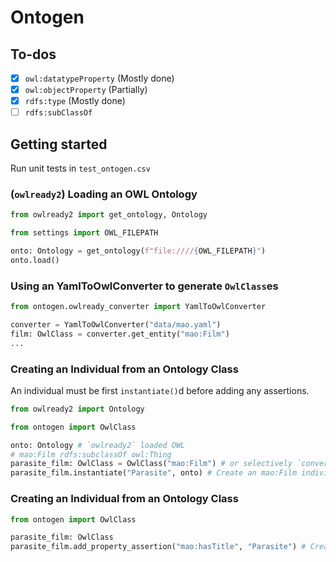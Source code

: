 # Ontogen

## To-dos
- [x] `owl:datatypeProperty` (Mostly done)
- [x] `owl:objectProperty` (Partially)
- [x] `rdfs:type` (Mostly done)
- [ ] `rdfs:subClassOf`

## Getting started
Run unit tests in `test_ontogen.csv`

### (`owlready2`) Loading an OWL Ontology
```python
from owlready2 import get_ontology, Ontology

from settings import OWL_FILEPATH

onto: Ontology = get_ontology(f"file:////{OWL_FILEPATH}")
onto.load()
```

### Using an YamlToOwlConverter to generate `OwlClass`es
```python
from ontogen.owlready_converter import YamlToOwlConverter

converter = YamlToOwlConverter("data/mao.yaml")
film: OwlClass = converter.get_entity("mao:Film")
...
```

### Creating an Individual from an Ontology Class
An individual must be first `instantiate()`d before adding any assertions.
```python
from owlready2 import Ontology

from ontogen import OwlClass

onto: Ontology # `owlready2` loaded OWL
# mao:Film rdfs:subclassOf owl:Thing
parasite_film: OwlClass = OwlClass("mao:Film") # or selectively `converter.get_entity("mao:Film")` 
parasite_film.instantiate("Parasite", onto) # Create an mao:Film individual named Parasite in a given OWL Ontology
```

### Creating an Individual from an Ontology Class
```python
from ontogen import OwlClass

parasite_film: OwlClass
parasite_film.add_property_assertion("mao:hasTitle", "Parasite") # Create a property assertion for an individual
```